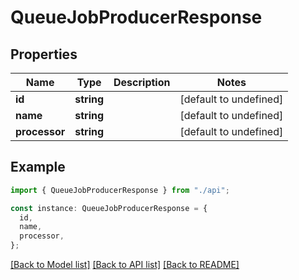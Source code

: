 # QueueJobProducerResponse

## Properties

| Name          | Type       | Description | Notes                  |
| ------------- | ---------- | ----------- | ---------------------- |
| **id**        | **string** |             | [default to undefined] |
| **name**      | **string** |             | [default to undefined] |
| **processor** | **string** |             | [default to undefined] |

## Example

```typescript
import { QueueJobProducerResponse } from "./api";

const instance: QueueJobProducerResponse = {
  id,
  name,
  processor,
};
```

[[Back to Model list]](../README.md#documentation-for-models) [[Back to API list]](../README.md#documentation-for-api-endpoints) [[Back to README]](../README.md)
